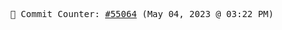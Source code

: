 <p align="center">
    <samp>
        📮 Commit Counter: <a href="https://github.com/Javascript-void0/Javascript-void0/commits/main">#55064</a> (May 04, 2023 @ 03:22 PM)
    </samp>
</p>